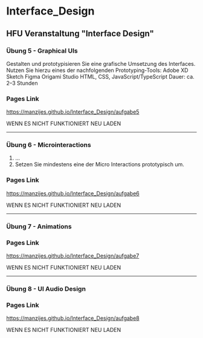 # Interface_Design

## HFU Veranstaltung "Interface Design"

### Übung 5 - Graphical UIs

Gestalten und prototypisieren Sie eine grafische Umsetzung des Interfaces.
Nutzen Sie hierzu eines der nachfolgenden Prototyping-Tools:
Adobe XD
Sketch
Figma
Origami Studio
HTML, CSS, JavaScript/TypeScript
Dauer: ca. 2–3 Stunden

### Pages Link

https://manzijes.github.io/Interface_Design/aufgabe5

WENN ES NICHT FUNKTIONIERT NEU LADEN

***

### Übung 6 - Microinteractions

1. ...
2. Setzen Sie mindestens eine der Micro Interactions prototypisch um. 

### Pages Link

https://manzijes.github.io/Interface_Design/aufgabe6

WENN ES NICHT FUNKTIONIERT NEU LADEN

***

### Übung 7 - Animations

### Pages Link

https://manzijes.github.io/Interface_Design/aufgabe7

WENN ES NICHT FUNKTIONIERT NEU LADEN

***

### Übung 8 - UI Audio Design

### Pages Link

https://manzijes.github.io/Interface_Design/aufgabe8

WENN ES NICHT FUNKTIONIERT NEU LADEN

